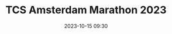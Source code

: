 ---
title: TCS Amsterdam Marathon 2023
location: Amsterdam, Netherlands
date: 2023-10-15 09:30
latitude: 52.367052
longitude: 4.892898
results:
results:
  - place: 16
    name: Pierce Geoghegan 
    time: 2.31.07
    category: M35
    note: 97 / 16067 Overall, 84 / 12047 Men
---